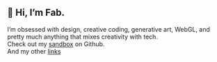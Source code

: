 ## 👋 Hi, I’m Fab.
I’m obsessed with design, creative coding, generative art, WebGL, and pretty much anything that mixes creativity with tech.<br>
Check out my [sandbox](https://fabcreative.github.io/) on Github. <br>
And my other [links](https://linktr.ee/fabioardemagni)

<!---
fabcreative/fabcreative is a ✨ special ✨ repository because its `README.md` (this file) appears on your GitHub profile.
You can click the Preview link to take a look at your changes.
--->


